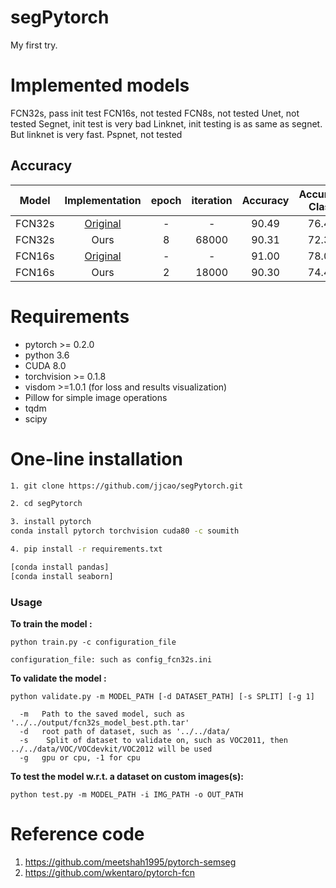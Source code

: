 # segPytorch
My first try.

# Implemented models
FCN32s, pass init test
FCN16s, not tested
FCN8s, not tested
Unet, not tested
Segnet, init test is very bad
Linknet, init testing is as same as segnet. But linknet is very fast.
Pspnet, not tested

## Accuracy
| Model | Implementation |   epoch |   iteration | Accuracy | Accuracy Class | Mean IU | FWAV Accuracy |
|:-----:|:--------------:|:-------:|:-----------:|:--------:|:--------------:|:-------:|:-------------:|
|FCN32s      | [Original](https://github.com/shelhamer/fcn.berkeleyvision.org/tree/master/voc-fcn32s)       | - | -     | 90.49 | 76.48 | 63.63 | 83.47 |
|FCN32s| Ours|8 | 68000 | 90.31 | 72.36 | 62.37 | 82.83 |
|FCN16s      | [Original](https://github.com/shelhamer/fcn.berkeleyvision.org/tree/master/voc-fcn16s)       | - | -     | 91.00 | 78.07 | 65.01 | 84.27 |
|FCN16s| Ours|2 | 18000 | 90.30| 74.46 | 62.72 | 82.95 |


# Requirements
* pytorch >= 0.2.0
* python 3.6
* CUDA 8.0
* torchvision >= 0.1.8
* visdom >=1.0.1 (for loss and results visualization)
* Pillow for simple image operations
* tqdm
* scipy



# One-line installation
```bash
1. git clone https://github.com/jjcao/segPytorch.git

2. cd segPytorch

3. install pytorch 
conda install pytorch torchvision cuda80 -c soumith

4. pip install -r requirements.txt

[conda install pandas]
[conda install seaborn]
```

### Usage

**To train the model :**

```
python train.py -c configuration_file

configuration_file: such as config_fcn32s.ini
```

**To validate the model :**

```
python validate.py -m MODEL_PATH [-d DATASET_PATH] [-s SPLIT] [-g 1]

  -m   Path to the saved model, such as '../../output/fcn32s_model_best.pth.tar'
  -d   root path of dataset, such as '../../data/
  -s    Split of dataset to validate on, such as VOC2011, then ../../data/VOC/VOCdevkit/VOC2012 will be used
  -g   gpu or cpu, -1 for cpu
```

**To test the model w.r.t. a dataset on custom images(s):**

```
python test.py -m MODEL_PATH -i IMG_PATH -o OUT_PATH
```

# Reference code
1. https://github.com/meetshah1995/pytorch-semseg
2. https://github.com/wkentaro/pytorch-fcn
